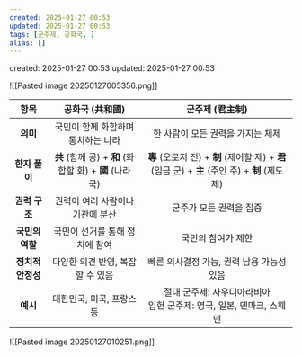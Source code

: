 ```yaml
---
created: 2025-01-27 00:53
updated: 2025-01-27 00:53
tags: [군주제, 공화국, ]
alias: []
---
```


created: 2025-01-27 00:53
updated: 2025-01-27 00:53



![[Pasted image 20250127005356.png]]

|   **항목**    |                **공화국 (共和國)**                |                               **군주제 (君主制)**                                |
| :---------: | :-----------------------------------------: | :------------------------------------------------------------------------: |
|   **의미**    |             국민이 함께 화합하며 통치하는 나라             |                            한 사람이 모든 권력을 가지는 체제                             |
|  **한자 풀이**  | **共** (함께 공) + **和** (화합할 화) + **國** (나라 국) | **專** (오로지 전) + **制** (제어할 제) + **君** (임금 군) + **主** (주인 주) + **制** (제도 제) |
|  **권력 구조**  |             권력이 여러 사람이나 기관에 분산              |                               군주가 모든 권력을 집중                                |
| **국민의 역할**  |              국민이 선거를 통해 정치에 참여              |                                 국민의 참여가 제한                                 |
| **정치적 안정성** |             다양한 의견 반영, 복잡할 수 있음             |                          빠른 의사결정 가능, 권력 남용 가능성 있음                          |
|   **예시**    |               대한민국, 미국, 프랑스 등               |                절대 군주제: 사우디아라비아<br>입헌 군주제: 영국, 일본, 덴마크, 스웨덴                 |
![[Pasted image 20250127010251.png]]
